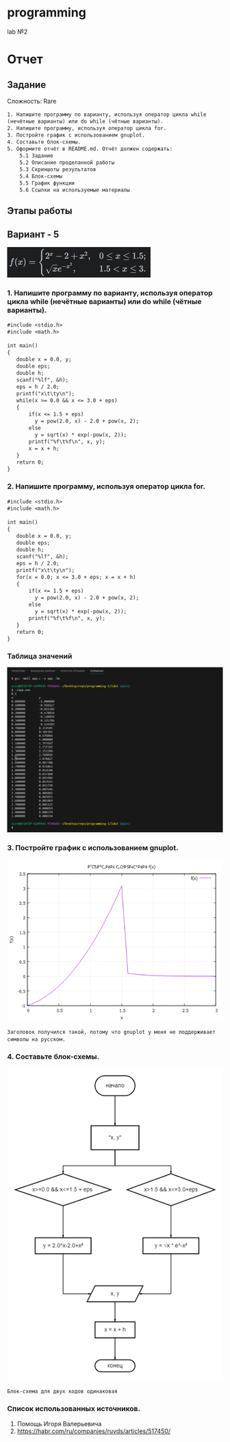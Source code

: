 # programming
lab №2

# Отчет 
## Задание
Сложность:
  Rare
   
    1. Напишите программу по варианту, используя оператор цикла while (нечётные варианты) или do while (чётные варианты).
    2. Напишите программу, используя оператор цикла for.
    3. Постройте график с использованием gnuplot.
    4. Составьте блок-схемы.
    5. Оформите отчёт в README.md. Отчёт должен содержать:
        5.1 Задание
        5.2 Описание проделанной работы
        5.3 Скриншоты результатов
        5.4 Блок-схемы
        5.5 График функции
        5.6 Ссылки на используемые материалы

## Этапы работы
 ## Вариант - 5
 ![Image text](Задание.png)
 ### 1. Напишите программу по варианту, используя оператор цикла while (нечётные варианты) или do while (чётные варианты).
 ```
#include <stdio.h>
#include <math.h>

int main()
{
    double x = 0.0, y;
    double eps;
    double h;
    scanf("%lf", &h);
    eps = h / 2.0;
    printf("x\t\ty\n");
    while(x >= 0.0 && x <= 3.0 + eps)
    {
        if(x <= 1.5 + eps)
          y = pow(2.0, x) - 2.0 + pow(x, 2);
        else
          y = sqrt(x) * exp(-pow(x, 2));
        printf("%f\t%f\n", x, y);
        x = x + h;
    }
    return 0;
}

```
 ### 2. Напишите программу, используя оператор цикла for.
 ```
 #include <stdio.h>
#include <math.h>

int main()
{
    double x = 0.0, y;
    double eps;
    double h;
    scanf("%lf", &h);
    eps = h / 2.0;
    printf("x\t\ty\n");
    for(x = 0.0; x <= 3.0 + eps; x = x + h)
    {
        if(x <= 1.5 + eps)
          y = pow(2.0, x) - 2.0 + pow(x, 2);
        else
          y = sqrt(x) * exp(-pow(x, 2));
        printf("%f\t%f\n", x, y);
    }
    return 0;
}
 ```

 ### Таблица значений
 ![Image text](таблица.png)

 ### 3. Постройте график с использованием gnuplot.
 ![Image Text](график.png)
 
 `Заголовок получился такой, потому что gnuplot у меня не поддерживает символы на русском.`
 ### 4. Составьте блок-схемы.
 ![Image text](блок-схема.png)
 
 `Блок-схема для двух кодов одинаковая` 

  ### Список использованных источников.
  1. Помощь Игоря Валерьевича
  2. https://habr.com/ru/companies/ruvds/articles/517450/